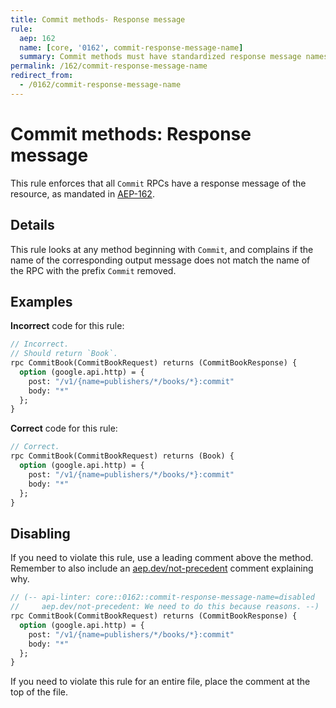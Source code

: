 ```yaml
---
title: Commit methods- Response message
rule:
  aep: 162
  name: [core, '0162', commit-response-message-name]
  summary: Commit methods must have standardized response message names.
permalink: /162/commit-response-message-name
redirect_from:
  - /0162/commit-response-message-name
---
```


# Commit methods: Response message

This rule enforces that all `Commit` RPCs have a response message of the
resource, as mandated in [AEP-162][].

## Details

This rule looks at any method beginning with `Commit`, and complains
if the name of the corresponding output message does not match the name of the
RPC with the prefix `Commit` removed.

## Examples

**Incorrect** code for this rule:

```proto
// Incorrect.
// Should return `Book`.
rpc CommitBook(CommitBookRequest) returns (CommitBookResponse) {
  option (google.api.http) = {
    post: "/v1/{name=publishers/*/books/*}:commit"
    body: "*"
  };
}
```

**Correct** code for this rule:

```proto
// Correct.
rpc CommitBook(CommitBookRequest) returns (Book) {
  option (google.api.http) = {
    post: "/v1/{name=publishers/*/books/*}:commit"
    body: "*"
  };
}
```

## Disabling

If you need to violate this rule, use a leading comment above the method.
Remember to also include an [aep.dev/not-precedent][] comment explaining why.

```proto
// (-- api-linter: core::0162::commit-response-message-name=disabled
//     aep.dev/not-precedent: We need to do this because reasons. --)
rpc CommitBook(CommitBookRequest) returns (CommitBookResponse) {
  option (google.api.http) = {
    post: "/v1/{name=publishers/*/books/*}:commit"
    body: "*"
  };
}
```

If you need to violate this rule for an entire file, place the comment at the
top of the file.

[aep-162]: https://aep.dev/162
[aep.dev/not-precedent]: https://aep.dev/not-precedent

